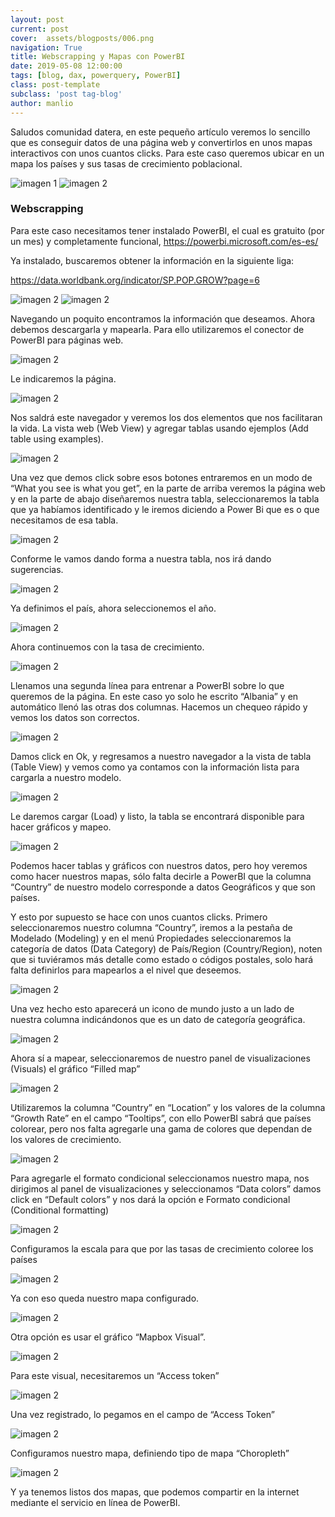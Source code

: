 ```yaml
---
layout: post
current: post
cover:  assets/blogposts/006.png
navigation: True
title: Webscrapping y Mapas con PowerBI
date: 2019-05-08 12:00:00
tags: [blog, dax, powerquery, PowerBI]
class: post-template
subclass: 'post tag-blog'
author: manlio
---
```


Saludos comunidad datera, en este pequeño artículo veremos lo sencillo que es conseguir datos de una página web y convertirlos en unos mapas interactivos con unos cuantos clicks.
Para este caso queremos ubicar en un mapa los países y sus tasas de crecimiento poblacional. 

![imagen 1](../assets/blogposts/006_imagen_1.png)
![imagen 2](../assets/blogposts/006_imagen_2.png)

### Webscrapping
Para este caso necesitamos tener instalado PowerBI, el cual es gratuito (por un mes) y completamente funcional, https://powerbi.microsoft.com/es-es/

Ya instalado, buscaremos obtener la información en la siguiente liga:

https://data.worldbank.org/indicator/SP.POP.GROW?page=6

![imagen 2](../assets/blogposts/006_imagen_3.png)
![imagen 2](../assets/blogposts/006_imagen_4.png)

Navegando un poquito encontramos la información que deseamos. Ahora debemos descargarla y mapearla.
Para ello utilizaremos el conector de PowerBI para páginas web.

![imagen 2](../assets/blogposts/006_imagen_5.png)

Le indicaremos la página.

![imagen 2](../assets/blogposts/006_imagen_6.png)


Nos saldrá este navegador y veremos los dos elementos que nos facilitaran la vida. La vista web (Web View) y agregar tablas usando ejemplos (Add table using examples).

![imagen 2](../assets/blogposts/006_imagen_7.png)

Una vez que demos click sobre esos botones entraremos en un modo de “What you see is what you get”, en la parte de arriba veremos la página web y en la parte de abajo diseñaremos nuestra tabla, seleccionaremos la tabla que ya habíamos identificado y le iremos diciendo a Power Bi que es o que necesitamos de esa tabla.

![imagen 2](../assets/blogposts/006_imagen_8.png)

Conforme le vamos dando forma a nuestra tabla, nos irá dando sugerencias.

![imagen 2](../assets/blogposts/006_imagen_9.png)

Ya definimos el país, ahora seleccionemos el año.

![imagen 2](../assets/blogposts/006_imagen_10.png)

Ahora continuemos con la tasa de crecimiento.

![imagen 2](../assets/blogposts/006_imagen_11.png)

Llenamos una segunda línea para entrenar a PowerBI sobre lo que queremos de la página. En este caso yo solo he escrito “Albania” y en automático llenó las otras dos columnas. Hacemos un chequeo rápido y vemos los datos son correctos.

![imagen 2](../assets/blogposts/006_imagen_12.png)

Damos click en Ok, y regresamos a nuestro navegador a la vista de tabla (Table View) y vemos como ya contamos con la información lista para cargarla a nuestro modelo.

![imagen 2](../assets/blogposts/006_imagen_13.png)

Le daremos cargar (Load) y listo, la tabla se encontrará disponible para hacer gráficos y mapeo.

![imagen 2](../assets/blogposts/006_imagen_14.png)

Podemos hacer tablas y gráficos con nuestros datos, pero hoy veremos como hacer nuestros mapas, sólo falta decirle a PowerBI que la columna “Country” de nuestro modelo corresponde a datos Geográficos y que son países.

Y esto por supuesto se hace con unos cuantos clicks.
Primero seleccionaremos nuestro columna “Country”, iremos a la pestaña de Modelado (Modeling) y en el menú Propiedades seleccionaremos la categoría de datos (Data Category) de País/Region (Country/Region), noten que si tuviéramos más detalle como estado o códigos postales, solo hará falta definirlos para mapearlos a el nivel que deseemos.

![imagen 2](../assets/blogposts/006_imagen_15.png)

Una vez hecho esto aparecerá un icono de mundo justo a un lado de nuestra columna indicándonos que es un dato de categoría geográfica.

![imagen 2](../assets/blogposts/006_imagen_16.png)

Ahora sí a mapear, seleccionaremos de nuestro panel de visualizaciones (Visuals) el gráfico “Filled map”

![imagen 2](../assets/blogposts/006_imagen_17.png)

Utilizaremos la columna “Country” en “Location” y los valores de la columna “Growth Rate” en el campo “Tooltips”, con ello PowerBI sabrá que países colorear, pero nos falta agregarle una gama de colores que dependan de los valores de crecimiento.

![imagen 2](../assets/blogposts/006_imagen_18.png)

Para agregarle el formato condicional seleccionamos nuestro mapa, nos dirigimos al panel de visualizaciones y seleccionamos “Data colors” damos click en “Default colors” y nos dará la opción e Formato condicional (Conditional formatting)

![imagen 2](../assets/blogposts/006_imagen_19.png)

Configuramos la escala para que por las tasas de crecimiento coloree los países 

![imagen 2](../assets/blogposts/006_imagen_20.png)

Ya con eso queda nuestro mapa configurado.

![imagen 2](../assets/blogposts/006_imagen_21.png)


Otra opción es usar el gráfico “Mapbox Visual”.

![imagen 2](../assets/blogposts/006_imagen_22.png)

Para este visual, necesitaremos un “Access token”

![imagen 2](../assets/blogposts/006_imagen_23.png)

Una vez registrado, lo pegamos en el campo de “Access Token”

![imagen 2](../assets/blogposts/006_imagen_24.png)

Configuramos nuestro mapa, definiendo tipo de mapa “Choropleth”

![imagen 2](../assets/blogposts/006_imagen_25.png)

Y ya tenemos listos dos mapas, que podemos compartir en la internet mediante el servicio en línea de PowerBI.
